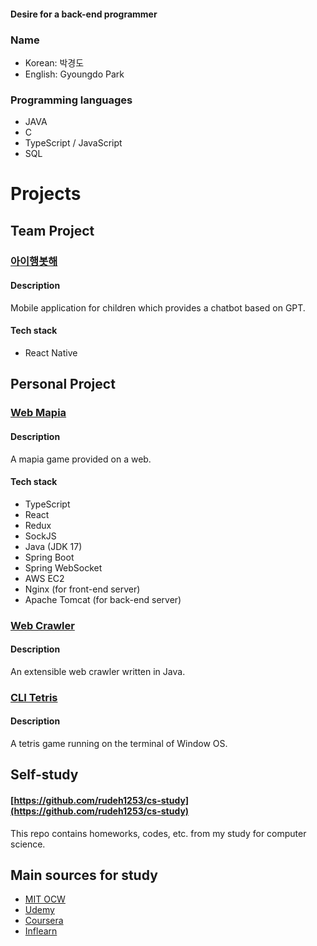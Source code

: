 <div align=left>

#### Desire for a back-end programmer

### Name
- Korean: 박경도
- English: Gyoungdo Park

### Programming languages
- JAVA
- C
- TypeScript / JavaScript
- SQL

# Projects
## Team Project
### [아이행봇해](https://github.com/gyueunnim/iHangbot-front)
#### Description
Mobile application for children which provides a chatbot based on GPT.
#### Tech stack
- React Native

## Personal Project
### [Web Mapia](https://github.com/rudeh1253/webmapia)
#### Description
A mapia game provided on a web.
#### Tech stack
- TypeScript
- React
- Redux
- SockJS
- Java (JDK 17)
- Spring Boot
- Spring WebSocket
- AWS EC2
- Nginx (for front-end server)
- Apache Tomcat (for back-end server)

### [Web Crawler](https://github.com/rudeh1253/java-crawler-web)
#### Description
An extensible web crawler written in Java.

### [CLI Tetris](https://github.com/rudeh1253/CLI-Tetris)
#### Description
A tetris game running on the terminal of Window OS.

## Self-study
#### [https://github.com/rudeh1253/cs-study](https://github.com/rudeh1253/cs-study)<br>
This repo contains homeworks, codes, etc. from my study for computer science.

## Main sources for study
- [MIT OCW](https://ocw.mit.edu/)
- [Udemy](https://www.udemy.com/)
- [Coursera](https://www.coursera.org/)
- [Inflearn](https://www.inflearn.com/)
